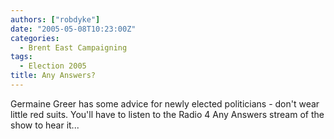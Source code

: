 ```yaml
---
authors: ["robdyke"]
date: "2005-05-08T10:23:00Z"
categories:
  - Brent East Campaigning
tags:
  - Election 2005
title: Any Answers?
---
```

Germaine Greer has some advice for newly elected politicians - don't wear little red suits. You'll have to listen to the Radio 4 Any Answers stream of the show to hear it...
